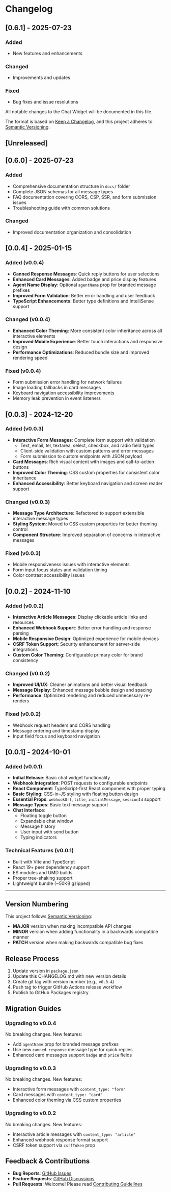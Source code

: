 # Changelog

## [0.6.1] - 2025-07-23

### Added
- New features and enhancements

### Changed
- Improvements and updates

### Fixed
- Bug fixes and issue resolutions


All notable changes to the Chat Widget will be documented in this file.

The format is based on [Keep a Changelog](https://keepachangelog.com/en/1.0.0/),
and this project adheres to [Semantic Versioning](https://semver.org/spec/v2.0.0.html).

## [Unreleased]

## [0.6.0] - 2025-07-23

### Added

- Comprehensive documentation structure in `docs/` folder
- Complete JSON schemas for all message types
- FAQ documentation covering CORS, CSP, SSR, and form submission issues
- Troubleshooting guide with common solutions

### Changed

- Improved documentation organization and consolidation

## [0.0.4] - 2025-01-15

### Added (v0.0.4)

- **Canned Response Messages**: Quick reply buttons for user selections
- **Enhanced Card Messages**: Added badge and price display features  
- **Agent Name Display**: Optional `agentName` prop for branded message prefixes
- **Improved Form Validation**: Better error handling and user feedback
- **TypeScript Enhancements**: Better type definitions and IntelliSense support

### Changed (v0.0.4)

- **Enhanced Color Theming**: More consistent color inheritance across all interactive elements
- **Improved Mobile Experience**: Better touch interactions and responsive design
- **Performance Optimizations**: Reduced bundle size and improved rendering speed

### Fixed (v0.0.4)

- Form submission error handling for network failures
- Image loading fallbacks in card messages
- Keyboard navigation accessibility improvements
- Memory leak prevention in event listeners

## [0.0.3] - 2024-12-20

### Added (v0.0.3)

- **Interactive Form Messages**: Complete form support with validation
  - Text, email, tel, textarea, select, checkbox, and radio field types
  - Client-side validation with custom patterns and error messages
  - Form submission to custom endpoints with JSON payload
- **Card Messages**: Rich visual content with images and call-to-action buttons
- **Improved Color Theming**: CSS custom properties for consistent color inheritance
- **Enhanced Accessibility**: Better keyboard navigation and screen reader support

### Changed (v0.0.3)

- **Message Type Architecture**: Refactored to support extensible interactive message types
- **Styling System**: Moved to CSS custom properties for better theming control
- **Component Structure**: Improved separation of concerns in interactive messages

### Fixed (v0.0.3)

- Mobile responsiveness issues with interactive elements
- Form input focus states and validation timing
- Color contrast accessibility issues

## [0.0.2] - 2024-11-10

### Added (v0.0.2)

- **Interactive Article Messages**: Display clickable article links and resources
- **Enhanced Webhook Support**: Better error handling and response parsing
- **Mobile Responsive Design**: Optimized experience for mobile devices
- **CSRF Token Support**: Security enhancement for server-side integrations
- **Custom Color Theming**: Configurable primary color for brand consistency

### Changed (v0.0.2)

- **Improved UI/UX**: Cleaner animations and better visual feedback
- **Message Display**: Enhanced message bubble design and spacing
- **Performance**: Optimized rendering and reduced unnecessary re-renders

### Fixed (v0.0.2)

- Webhook request headers and CORS handling
- Message ordering and timestamp display
- Input field focus and keyboard navigation

## [0.0.1] - 2024-10-01

### Added (v0.0.1)

- **Initial Release**: Basic chat widget functionality
- **Webhook Integration**: POST requests to configurable endpoints
- **React Component**: TypeScript-first React component with proper typing
- **Basic Styling**: CSS-in-JS styling with floating button design
- **Essential Props**: `webhookUrl`, `title`, `initialMessage`, `sessionId` support
- **Message Types**: Basic text message support
- **Chat Interface**:
  - Floating toggle button
  - Expandable chat window
  - Message history
  - User input with send button
  - Typing indicators

### Technical Features (v0.0.1)

- Built with Vite and TypeScript
- React 19+ peer dependency support
- ES modules and UMD builds
- Proper tree-shaking support
- Lightweight bundle (~50KB gzipped)

---

## Version Numbering

This project follows [Semantic Versioning](https://semver.org/):

- **MAJOR** version when making incompatible API changes
- **MINOR** version when adding functionality in a backwards compatible manner  
- **PATCH** version when making backwards compatible bug fixes

## Release Process

1. Update version in `package.json`
2. Update this CHANGELOG.md with new version details
3. Create git tag with version number (e.g., `v0.0.4`)
4. Push tag to trigger GitHub Actions release workflow
5. Publish to GitHub Packages registry

## Migration Guides

### Upgrading to v0.0.4

No breaking changes. New features:

- Add `agentName` prop for branded message prefixes
- Use new `canned_response` message type for quick replies
- Enhanced card messages support `badge` and `price` fields

### Upgrading to v0.0.3

No breaking changes. New features:

- Interactive form messages with `content_type: "form"`
- Card messages with `content_type: "card"`
- Enhanced color theming via CSS custom properties

### Upgrading to v0.0.2

No breaking changes. New features:

- Interactive article messages with `content_type: "article"`
- Enhanced webhook response format support
- CSRF token support via `csrfToken` prop

## Feedback & Contributions

- **Bug Reports**: [GitHub Issues](https://github.com/merteraslan/chat-widget/issues)
- **Feature Requests**: [GitHub Discussions](https://github.com/merteraslan/chat-widget/discussions)
- **Pull Requests**: Welcome! Please read [Contributing Guidelines](./docs/contributing.md)
